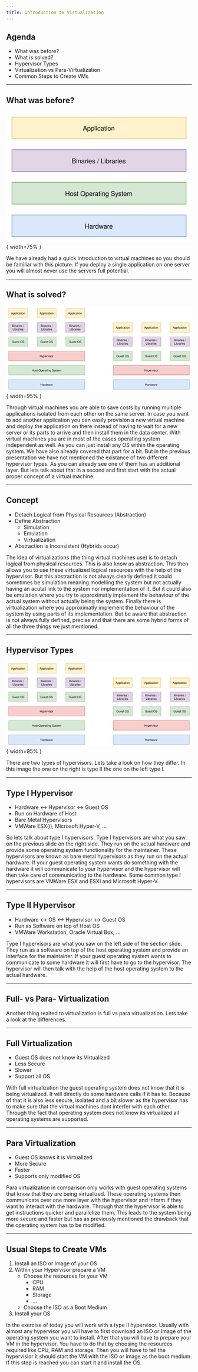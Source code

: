 ```yaml
---
title: Introduction to Virtualization
---
```


## Agenda

- What was before?
- What is solved?
- Hypervisor Types
- Virtualization vs Para-Virtualization
- Common Steps to Create VMs

---

## What was before?

![](../assets/L14-server.png){ width=75% }

<aside class="notes">
    We have already had a quick introduction to virtual machines so you should
    be familiar with this picture. If you deploy a single application on one
    server you will almost never use the servers full potential.
</aside>

---

## What is solved?

![](../assets/L16-hypervisors.png){ width=95% }

<aside class="notes">
    Through virtual machines you are able to save costs by running multiple
    applications isolated from each other on the same server. In case you want
    to add another application you can easily provision a new virtual machine
    and deploy the application on there instead of having to wait for a new
    server or its parts to arrive and then install them in the data center. With
    virtual machines you are in most of the cases operating system independent
    as well. As you can just install any OS within the operating system. We have
    also already covered that part for a bit. But in the previous presentation
    we have not mentioned the existance of two different hypervisor types. As
    you can already see one of them has an additional layer. But lets talk about
    that in a second and first start with the actual proper concept of a virtual
    machine.
</aside>

---

## Concept

- Detach Logical from Physical Resources (Abstraction)
- Define Abstraction
  - Simulation
  - Emulation
  - Virtualization
- Abstraction is Inconsistent (Hybrids occur)

<aside class="notes">
    The idea of virtualizations (the thing virtual machines use) is to detach
    logical from physical resources. This is also know as abstraction. This then
    allows you to use these virtualized logical resources with the help of the
    hypervisor. But this abstraction is not always clearly defined it could
    sometimes be simulation meaning modelling the system but not actually
    having an acutal link to the system nor implementation of it. But it could
    also be emulation where you try to approximatly implement the behaviour of
    the actual system without actually being the system. Finally there is
    virtualization where you approximatly implement the behaviour of the system
    by using parts of its implementation. But be aware that abstraction is not
    always fully defined, precise and that there are some hybrid forms of all
    the three things we just mentioned.
</aside>

---

## Hypervisor Types

![](../assets/L16-hypervisors.png){ width=95% }

<aside class="notes">
    There are two types of hypervisors. Lets take a look on how they differ. In
    this image the one on the right is type II the one on the left type I.
</aside>

---

## Type I Hypervisor

- Hardware <-> Hypervisor <-> Guest OS
- Run on Hardware of Host
- Bare Metal Hypervisors
- VMWare ESX(i), Microsoft Hyper-V, ...

<aside class="notes">
    So lets talk about type I hypervisors. Type I hypervisors are what you saw
    on the previous slide on the right side. They run on the actual hardware and
    provide some operating system functionality for the maintainer. These
    hypervisors are known as bare metal hypervisors as they run on the actual
    hardware. If your guest operating system wants do something with the
    hardware it will communicate to your hypervisor and the hypervisor will then
    take care of communicating to the hardware. Some common type I hypervisors
    are VMWare ESX and ESXI and Microsoft Hyper-V. 
</aside>

---

## Type II Hypervisor

- Hardware <-> OS <-> Hypervisor <-> Guest OS
- Run as Software on top of Host OS
- VMWare Workstation, Oracle Virtual Box, ...

<aside class="notes">
    Type I hypervisors are what you saw on the left side of the section slide.
    They run as a software on top of the host operating system and provide an
    interface for the maintainer. If your guest operating system wants to
    communicate to some hardware it will first have to go to the hypervisor. The
    hypervisor will then talk with the help of the host operating system to the
    actual hardware.
</aside>

---

## Full- vs Para- Virtualization

<aside class="notes">
    Another thing realted to virtualization is full vs para virtualization. Lets
    take a look at the differences.
</aside>

---

## Full Virtualization

- Guest OS does not know its Virtualized
- Less Secure
- Slower
- Support all OS

<aside class="notes">
    With full virtualization the guest operating system does not know that it is
    being virtualized. It will directly do some hardware calls if it has to.
    Because of that it is also less secure, isolated and a bit slower as the
    hypervisor has to make sure that the virtual machines dont interfer with
    each other. Through the fact that operating system does not know its
    virtualized all operating systems are supported.
</aside>

---

## Para Virtualization

- Guest OS knows it is Virtualized
- More Secure
- Faster
- Supports only modified OS

<aside class="notes">
    Para virtualization in comparison only works with guest operating systems
    that know that they are being virtualized. These operating systems then
    communicate over one more layer with the hypervisor and inform if they want
    to interact with the hardware. Through that the hypervisor is able to get
    instructions quicker and parallelize them. This leads to the system being
    more secure and faster but has as previously mentioned the drawback that the
    operating system has to be modified.
</aside>

---

## Usual Steps to Create VMs

1. Install an ISO or Image of your OS
2. Within your Hypervisor prepare a VM
   - Choose the resources for your VM
     - CPU
     - RAM
     - Storage
     - ...
   - Choose the ISO as a Boot Medium
3. Install your OS

<aside class="notes">
    In the exercise of today you will work with a type II hypervisor. Usually
    with almost any hypervisor you will have to first download an ISO or Image
    of the operating system you want to install. After that you will have to
    prepare your VM in the hypervisor. You have to do that by choosing the
    resources required like CPU, RAM and storage. Then you will have to tell the
    hypervisior it should start the VM with the ISO or image as the boot medium.
    If this step is reached you can start it and install the OS.
</aside>
